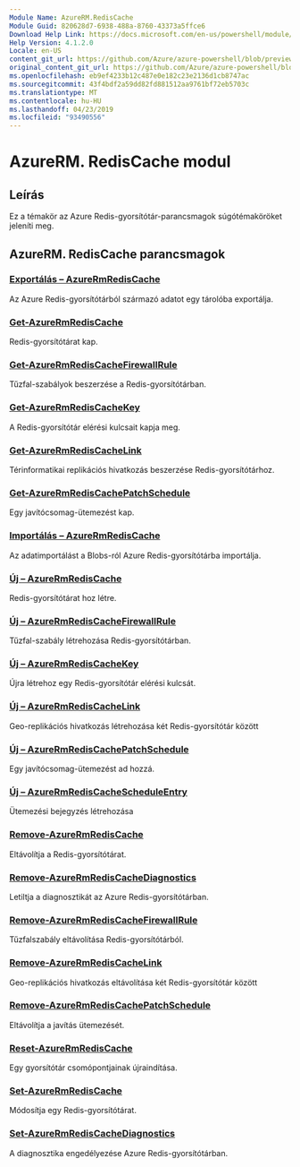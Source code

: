 ```yaml
---
Module Name: AzureRM.RedisCache
Module Guid: 820628d7-6938-488a-8760-43373a5ffce6
Download Help Link: https://docs.microsoft.com/en-us/powershell/module/azurerm.rediscache
Help Version: 4.1.2.0
Locale: en-US
content_git_url: https://github.com/Azure/azure-powershell/blob/preview/src/ResourceManager/RedisCache/Commands.RedisCache/help/AzureRM.RedisCache.md
original_content_git_url: https://github.com/Azure/azure-powershell/blob/preview/src/ResourceManager/RedisCache/Commands.RedisCache/help/AzureRM.RedisCache.md
ms.openlocfilehash: eb9ef4233b12c487e0e182c23e2136d1cb8747ac
ms.sourcegitcommit: 43f4bdf2a59dd82fd881512aa9761bf72eb5703c
ms.translationtype: MT
ms.contentlocale: hu-HU
ms.lasthandoff: 04/23/2019
ms.locfileid: "93490556"
---
```

# AzureRM. RedisCache modul
## Leírás
Ez a témakör az Azure Redis-gyorsítótár-parancsmagok súgótémaköröket jeleníti meg.

## AzureRM. RedisCache parancsmagok
### [Exportálás – AzureRmRedisCache](Export-AzureRmRedisCache.md)
Az Azure Redis-gyorsítótárból származó adatot egy tárolóba exportálja.

### [Get-AzureRmRedisCache](Get-AzureRmRedisCache.md)
Redis-gyorsítótárat kap.

### [Get-AzureRmRedisCacheFirewallRule](Get-AzureRmRedisCacheFirewallRule.md)
Tűzfal-szabályok beszerzése a Redis-gyorsítótárban.

### [Get-AzureRmRedisCacheKey](Get-AzureRmRedisCacheKey.md)
A Redis-gyorsítótár elérési kulcsait kapja meg.

### [Get-AzureRmRedisCacheLink](Get-AzureRmRedisCacheLink.md)
Térinformatikai replikációs hivatkozás beszerzése Redis-gyorsítótárhoz.

### [Get-AzureRmRedisCachePatchSchedule](Get-AzureRmRedisCachePatchSchedule.md)
Egy javítócsomag-ütemezést kap.

### [Importálás – AzureRmRedisCache](Import-AzureRmRedisCache.md)
Az adatimportálást a Blobs-ról Azure Redis-gyorsítótárba importálja.

### [Új – AzureRmRedisCache](New-AzureRmRedisCache.md)
Redis-gyorsítótárat hoz létre.

### [Új – AzureRmRedisCacheFirewallRule](New-AzureRmRedisCacheFirewallRule.md)
Tűzfal-szabály létrehozása Redis-gyorsítótárban.

### [Új – AzureRmRedisCacheKey](New-AzureRmRedisCacheKey.md)
Újra létrehoz egy Redis-gyorsítótár elérési kulcsát.

### [Új – AzureRmRedisCacheLink](New-AzureRmRedisCacheLink.md)
Geo-replikációs hivatkozás létrehozása két Redis-gyorsítótár között

### [Új – AzureRmRedisCachePatchSchedule](New-AzureRmRedisCachePatchSchedule.md)
Egy javítócsomag-ütemezést ad hozzá.

### [Új – AzureRmRedisCacheScheduleEntry](New-AzureRmRedisCacheScheduleEntry.md)
Ütemezési bejegyzés létrehozása

### [Remove-AzureRmRedisCache](Remove-AzureRmRedisCache.md)
Eltávolítja a Redis-gyorsítótárat.

### [Remove-AzureRmRedisCacheDiagnostics](Remove-AzureRmRedisCacheDiagnostics.md)
Letiltja a diagnosztikát az Azure Redis-gyorsítótárban.

### [Remove-AzureRmRedisCacheFirewallRule](Remove-AzureRmRedisCacheFirewallRule.md)
Tűzfalszabály eltávolítása Redis-gyorsítótárból.

### [Remove-AzureRmRedisCacheLink](Remove-AzureRmRedisCacheLink.md)
Geo-replikációs hivatkozás eltávolítása két Redis-gyorsítótár között

### [Remove-AzureRmRedisCachePatchSchedule](Remove-AzureRmRedisCachePatchSchedule.md)
Eltávolítja a javítás ütemezését.

### [Reset-AzureRmRedisCache](Reset-AzureRmRedisCache.md)
Egy gyorsítótár csomópontjainak újraindítása.

### [Set-AzureRmRedisCache](Set-AzureRmRedisCache.md)
Módosítja egy Redis-gyorsítótárat.

### [Set-AzureRmRedisCacheDiagnostics](Set-AzureRmRedisCacheDiagnostics.md)
A diagnosztika engedélyezése Azure Redis-gyorsítótárban.

